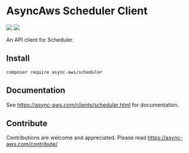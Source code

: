# AsyncAws Scheduler Client

![](https://github.com/async-aws/scheduler/workflows/Tests/badge.svg?branch=master)
![](https://github.com/async-aws/scheduler/workflows/BC%20Check/badge.svg?branch=master)

An API client for Scheduler.

## Install

```cli
composer require async-aws/scheduler
```

## Documentation

See https://async-aws.com/clients/scheduler.html for documentation.

## Contribute

Contributions are welcome and appreciated. Please read https://async-aws.com/contribute/
